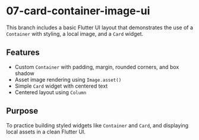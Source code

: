 # 07-card-container-image-ui

This branch includes a basic Flutter UI layout that demonstrates the use of a `Container` with styling, a local image, and a `Card` widget.

## Features

- Custom `Container` with padding, margin, rounded corners, and box shadow
- Asset image rendering using `Image.asset()`
- Simple `Card` widget with centered text
- Centered layout using `Column`

## Purpose

To practice building styled widgets like `Container` and `Card`, and displaying local assets in a clean Flutter UI.


